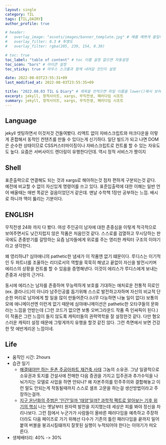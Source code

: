 ```yaml
---
layout: single
category: TIL
tags: [TIL,DAIRY]
author_profile: true

# header:
#   overlay_image: "assets/images/banner_template.jpg" # 얘를 예쁘게 쓸일이 있으려나  
#   overlay_filter: 0.3 # 투명도
#   overlay_filter: rgba(205, 239, 154, 0.30)

# toc: true
toc_label: "table of content" # toc 이름 설정 없으면 자동설정
toc_icon: "bars" # 아이콘 설정
toc_sticky: true # 마우스 스크롤과 함께 내려갈 것인지 설정

date: 2022-08-03T23:55:31+09
last_modified_at: 2022-08-03T23:55:35+09

title: "2022.08.03 TIL & Diary" # 제목을 안적으면 파일 이름을 lower()해서 보여준다.
excerpt: jekyll, 정적사이트, xargs, 무직전생, 패러다임 시프트
summary: jekyll, 정적사이트, xargs, 무직전생, 패러다임 시프트
---
```


<!-- {% include figure image_path="assets/images/banner_template.jpg" alt="this is a placeholder image" caption="This is a figure caption." %}
![image-right](/assets/images/HibikeQauntumSymbol_88x88_version_waifu.png){:.align-center}
저렇게 됩니다. 이렇게 됩니다. 저렇게 됩니다.
{: .caption}

[![styled-image](/assets/images/HibikeQauntumSymbol_88x88_version_waifu.png  "This is some hover text"){: .align-center style="width: 10%;"}](/assets/images/pixel_tracker_logo_80px.png "Title shown in gallery view")
Some custom styled caption.
{: .caption}

짜라투스트라는 이렇게 말했다.[^1]

Definition term 1
: 저렇게 말했다.

집중! 어텐션 플리즈
{: .notice}
그렇게 하면
{: .notice--primary}
안되요
{: .notice--info}
!!
{: .notice--warning}
@@
{: .notice--danger}
흑
{: .notice--success}

{% capture notice-2 %}
**Extended notice box**:
* 맥락을 분리시키는 TIP, 또는 결론을 내릴때 쓰기좋은 패턴 **야호!**

```html
<html>
  <body>Some body. help me!<body>
</html>
```
{% endcapture %}

<div class="notice">{{ notice-2 | markdownify }}</div>

[Text](#link){: .btn .btn--primary} -->
## Language
jekyll 셋팅하면서 이것저것 건들여봤다. 리액트 없이 자바스크립트와 마크다운을 이렇게 혼합해서 동적인 컨텐츠를 만들 수 있다는게 신기하다. 일단 빌드가 되고 나면 DOM은 순수한 상태이므로 CSS커스터마이징이나 자바스크립트로 컨트롤 할 수 있는 자유도도 높다. 요즘은 서버사이드 렌더링이 유행한다던데. 역시 정적 서비스가 짱이지
## Shell
표준출력으로 연결해도 되는 것과 xargs로 해야하는것 점차 편하게 구분되는것 같다. 예전에 비교할 수 없이 자신있게 명령어를 쓰고 있다. 표준입출력에 대한 이해는 일반 언어 배울때는 매번 똑같은 걸음이었던거 같은데. 맨날 수학책 1장만 공부하는 느낌. 배시로 하니까 맥이 뚫리는 기분이다.
## ENGLISH
무직전생 24화 까지 다 봤다. 여성 주인공이 남자에 대한 존중심을 이렇게 적극적으로 보여주면서도 낮간지럽지 않은 작품은 처음인것 같다. 스스로를 검열하고 무시당하는 판국에도 존중받기를 갈망하는 요즘 남자들에게 위로를 주는 영리한 캐릭터 구조의 이야기라고 생각한다. 

왜 영리하냐? 심야애니의 pathetic한 냄새가 이 작품엔 없기 떄문이다. 루디스는 이기적인 두 파트너를 조율하는 리더로서의 역할을 묵묵히 해냈고 끝없이 자신을 발전시키며 에리스의 상황을 컨트롤 할 수 있음을 증명해낸다. 이것이 에리스가 루디스에게 보내는 존중과 사랑의 근거다. 

동시에 에리스는 남자를 존중하며 무능력하게 보호를 기대하는 애처로운 전통적 히로인(ex. 클라나드)이 아니라 남주인공를 돕기위해 스스로 발전하고자하며 자신의 비교적 단순한 머리로 남자에게 할 일을 많이 만들어준다.(너무 다능하면 나눌 일이 없다) 보통의 모에 애니메이션엔 이런게 없기 때문에 심야애니메이션은 pathetic한 오타쿠들의 문화라는 느낌을 언받는데 (그런 코드가 없으면 보통 오버그라운드 작품 즉 인싸픽이 된다.) 이 작품은 그런 느낌이 들지 않도록 캐릭터들의 권력역학을 잘 설정한것 같다. 다만 혐오스러운 캐릭터 설정 때문에 그렇게까지 유행을 할것 같진 않다. 그런 측면에서 보면 건강한 맛 에반게리온 느낌이네.
## Life
- 움직인 시간: 2hours
- 습관 일기
  - [해결돼야만 하는 둔촌 주공아파트 재건축 사태](https://www.youtube.com/watch?v=qVmfzi7mtJE) 그놈의 소유권. 그냥 일괄적으로 소유권과 토지를 건설사에 전매한 다음 증권을 가지고 입주권과 추가수익을 나눠가지는 모델로 사업을 하면 안되나? 왜 자본주의를 민주주의와 결합해놓고 이런 말도 안되는게 작동될때까지 스스로 셀프 고문을 하는걸 생산방법이라고 주장하는걸까.
  - [ 지구 온난화의 주범은 '인간'일까 '태양'일까? 과학적 팩트로 알아보는 기후 위기의 핵심](https://www.youtube.com/watch?v=qLXJlHoSz8w) 나는 옛날부터 원자력 발전을 지지했는데 세상은 피를 봐야 정신을 차리나보다. 그런 점에서 누군가가 사람들이 올바른 패러다임을 예측하고 주장하더라도 다음 페이즈로 가기 위해선 다수가 기존의 틀린 패러다임을 끝까지 밀어붙여 버블을 붕괴시킬떄까지 잘못된 실행이 누적되어야 한다는 이야기가 떠오른다.
- 생체배터리: 40% -> 30%

<!-- [^1]: Test 1의 내용입니다. -->
